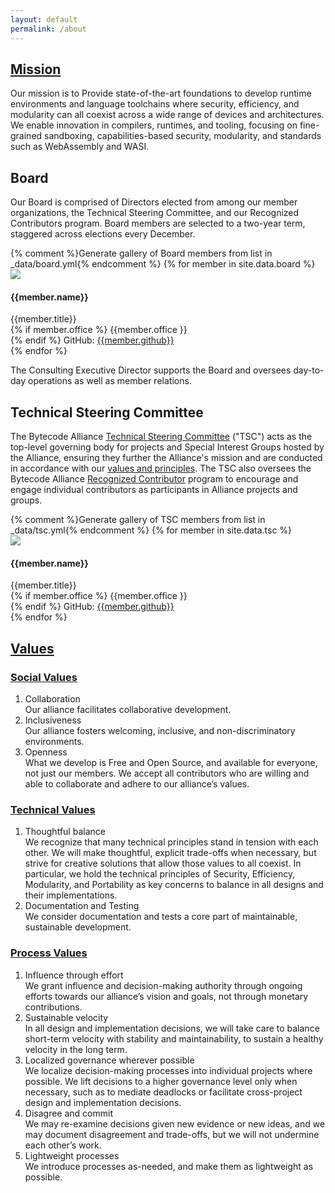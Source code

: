 ```yaml
---
layout: default
permalink: /about
---
```


<section>
    <div class="container w-container">
        <div class="width-container" markdown="1">

## [Mission](#mission)
Our mission is to Provide state-of-the-art foundations to develop runtime environments and language toolchains where security, efficiency, and modularity can all coexist across a wide range of devices and architectures. We enable innovation in compilers, runtimes, and tooling, focusing on fine-grained sandboxing, capabilities-based security, modularity, and standards such as WebAssembly and WASI.
</div>
</div>
</section>

<section>
   <div class="container w-container">
      <div class="width-container">
         <h2>Board</h2>
         <p>
         Our Board is comprised of Directors elected from among our member organizations, the Technical Steering Committee, and our Recognized Contributors program. Board members are selected to a two-year term, staggered across elections every December. 
         </p>
         <div id="board-gallery">
            {% comment %}Generate gallery of Board members from list in _data/board.yml{% endcomment %}
            {% for member in site.data.board %}
            <div class="board-member">
               <img src="https://github.com/{{member.github}}.png">
               <div>
                  <h4>{{member.name}}</h4>
                  {{member.title}}<br>
                  {% if member.office %}
                     {{member.office }}<br>
                  {% endif %}
                  GitHub: <a href="https://github.com/{{member.github}}">{{member.github}}</a>
               </div>
            </div>
            {% endfor %}
         </div>
         <p>
             The Consulting Executive Director supports the Board and oversees day-to-day operations as well as member relations.
          </p>
         <h2>Technical Steering Committee</h2>
         <p>
            The Bytecode Alliance <a href="https://github.com/bytecodealliance/governance/blob/main/TSC/charter.md">Technical Steering Committee</a> ("TSC") acts as the top-level governing body for projects and Special Interest Groups hosted by the Alliance, ensuring they further the Alliance's mission and are conducted in accordance with our <a href="#social-values">values and principles</a>.  The TSC also oversees the Bytecode Alliance <a href="https://github.com/bytecodealliance/governance/blob/main/TSC/charter.md#recognized-contributors">Recognized Contributor</a> program to encourage and engage individual contributors as participants in Alliance projects and groups.
         </p>
         <div id="board-gallery">
           {% comment %}Generate gallery of TSC members from list in _data/tsc.yml{% endcomment %}
           {% for member in site.data.tsc %}
            <div class="board-member">
               <img src="https://github.com/{{member.github}}.png">
               <div>
                  <h4>{{member.name}}</h4>
                  {{member.title}}<br>
                  {% if member.office %}
                     {{member.office }}<br>
                  {% endif %}
                  GitHub: <a href="https://github.com/{{member.github}}">{{member.github}}</a>
               </div>
            </div>
            {% endfor %}
        </div>
      </div>
   </div>
</section>

<section>
    <div class="container w-container">
        <div class="width-container" markdown="1">

## [Values](#values)

### [Social Values](#social-values)
1. Collaboration<br>
   Our alliance facilitates collaborative development.
2. Inclusiveness<br>
   Our alliance fosters welcoming, inclusive, and non-discriminatory environments.
3. Openness<br>
   What we develop is Free and Open Source, and available for everyone, not just our members. We accept all contributors who are willing and able to collaborate and adhere to our alliance’s values.

### [Technical Values](#technical-values)
1. Thoughtful balance<br>
   We recognize that many technical principles stand in tension with each other. We will make thoughtful, explicit trade-offs when necessary, but strive for creative solutions that allow those values to all coexist. In particular, we hold the technical principles of Security, Efficiency, Modularity, and Portability as key concerns to balance in all designs and their implementations.
2. Documentation and Testing<br>
   We consider documentation and tests a core part of maintainable, sustainable development.

### [Process Values](#process-values)
1. Influence through effort<br>
   We grant influence and decision-making authority through ongoing efforts towards our alliance’s vision and goals, not through monetary contributions.
2. Sustainable velocity<br>
   In all design and implementation decisions, we will take care to balance short-term velocity with stability and maintainability, to sustain a healthy velocity in the long term.
3. Localized governance wherever possible<br>
   We localize decision-making processes into individual projects where possible. We lift decisions to a higher governance level only when necessary, such as to mediate deadlocks or facilitate cross-project design and implementation decisions.
4. Disagree and commit<br>
   We may re-examine decisions given new evidence or new ideas, and we may document disagreement and trade-offs, but we will not undermine each other’s work.
5. Lightweight processes<br>
   We introduce processes as-needed, and make them as lightweight as possible.

</div>
</div>
</section>